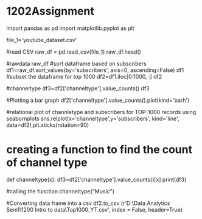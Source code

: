 # 1202Assignment
import pandas as pd
import matplotlib.pyplot as plt

file_1='youtube_dataset.csv'

#read CSV
raw_df = pd.read_csv(file_1)
raw_df.head()

#rawdata
raw_df
#sort dataframe based on subscribers
df1=raw_df.sort_values(by='subscribers', axis=0, ascending=False)
df1
#subset the dataframe for top 1000 
df2=df1.iloc[0:1000, :]
df2

#channeltype
df3=df2['channeltype'].value_counts()
df3

#Plotting a bar graph
df2['channeltype'].value_counts().plot(kind='barh')

#relational plot of channletype and subscribers for TOP-1000 records using seabornplots
sns.relplot(x='channeltype',y='subscribers', kind='line', data=df2),plt.xticks(rotation=90)

# creating a function to find  the count of channel type
def channeltype(x):
    df3=df2['channeltype'].value_counts()[x]
    print(df3)

#calling the function
channeltype("Music")

#Converting data frame into a csv
df2.to_csv (r'D:\Data Analytics Sem1\1200 Intro to data\Top1000_YT.csv', index = False, header=True)






